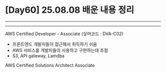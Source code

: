 # [Day60] 25.08.08 배운 내용 정리

---

---

AWS Certified Developer - Associate (싷머코드 : DVA-C02)

- 프론트엔드 개발자들이 접근해서 취득하기 쉬움
- AWS 서비스를 개발자들이 사용하고 구현하는데 초점
- S3, API gateway, Lamdba

AWS Certified Solutions Architect Associate

